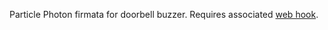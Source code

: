 Particle Photon firmata for doorbell buzzer.
Requires associated [web hook](https://docs.particle.io/guide/tools-and-features/webhooks/).
